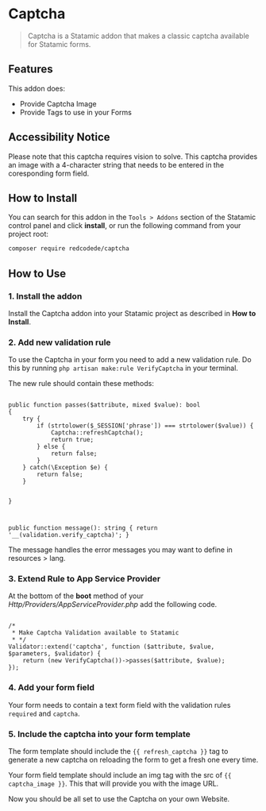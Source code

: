 # Captcha

> Captcha is a Statamic addon that makes a classic captcha available for Statamic forms.

## Features

This addon does:

- Provide Captcha Image
- Provide Tags to use in your Forms

## Accessibility Notice
Please note that this captcha requires vision to solve.
This captcha provides an image with a 4-character string that needs to be entered in the coresponding form field.

## How to Install

You can search for this addon in the `Tools > Addons` section of the Statamic control panel and click **install**, or run the following command from your project root:

``` bash
composer require redcodede/captcha
```

## How to Use

### 1. Install the addon
Install the Captcha addon into your Statamic project as described in __How to Install__.

### 2. Add new validation rule
To use the Captcha in your form you need to add a new validation rule.
Do this by running `php artisan make:rule VerifyCaptcha` in your terminal.

The new rule should contain these methods:

<code>
public function passes($attribute, mixed $value): bool
{
    try {
        if (strtolower($_SESSION['phrase']) === strtolower($value)) {
            Captcha::refreshCaptcha();
            return true;
        } else {
            return false;
        }
    } catch(\Exception $e) {
        return false;
    }

}

public function message(): string
{
    return '__(validation.verify_captcha)';
}
</code>

The message handles the error messages you may want to define in resources > lang.

### 3. Extend Rule to App Service Provider
At the bottom of the __boot__ method of your *Http/Providers/AppServiceProvider.php* add the following code.

<code>
/*
 * Make Captcha Validation available to Statamic
 * */
Validator::extend('captcha', function ($attribute, $value, $parameters, $validator) {
    return (new VerifyCaptcha())->passes($attribute, $value);
});
</code>

### 4. Add your form field
Your form needs to contain a text form field with the validation rules `required` and `captcha`.

### 5. Include the captcha into your form template
The form template should include the `{{ refresh_captcha }}` tag to generate a new captcha on reloading the form to get a fresh one every time.

Your form field template should include an img tag with the src of `{{ captcha_image }}`. 
This that will provide you with the image URL.

Now you should be all set to use the Captcha on your own Website.
